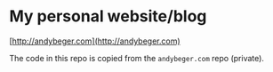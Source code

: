 # My personal website/blog

[http://andybeger.com](http://andybeger.com)

The code in this repo is copied from the `andybeger.com` repo (private).